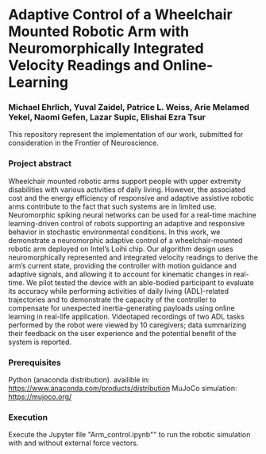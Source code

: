 # Adaptive Control of a Wheelchair Mounted Robotic Arm with Neuromorphically Integrated Velocity Readings and Online-Learning

### Michael Ehrlich, Yuval Zaidel, Patrice L. Weiss, Arie Melamed Yekel, Naomi Gefen, Lazar Supic, Elishai Ezra Tsur

This repository represent the implementation of our work, submitted for consideration in the Frontier of Neuroscience.

### Project abstract

Wheelchair mounted robotic arms support people with upper extremity disabilities with various activities of daily living. However, the associated cost and the energy efficiency of responsive and adaptive assistive robotic arms contribute to the fact that such systems are in limited use. Neuromorphic spiking neural networks can be used for a real-time machine learning-driven control of robots supporting an adaptive and responsive behavior in stochastic environmental conditions. In this work, we demonstrate a neuromorphic adaptive control of a wheelchair-mounted robotic arm deployed on Intel’s Loihi chip. Our algorithm design uses neuromorphically represented and integrated velocity readings to derive the arm’s current state, providing the controller with motion guidance and adaptive signals, and allowing it to account for kinematic changes in real-time. We pilot tested the device with an able-bodied participant to evaluate its accuracy while performing activities of daily living (ADL)-related trajectories and to demonstrate the capacity of the controller to compensate for unexpected inertia-generating payloads using online learning in real-life application. Videotaped recordings of two ADL tasks performed by the robot were viewed by 10 caregivers; data summarizing their feedback on the user experience and the potential benefit of the system is reported.

### Prerequisites
Python (anaconda distribution). availible in: https://www.anaconda.com/products/distribution
MuJoCo simulation: https://mujoco.org/

### Execution
Execute the Jupyter file "Arm_control.ipynb"" to run the robotic simulation with and without external force vectors.


